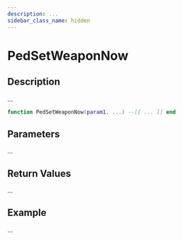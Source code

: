 ```yaml
---
description: ...
sidebar_class_name: hidden
---
```


# PedSetWeaponNow

## Description

...

```lua
function PedSetWeaponNow(param1, ...) --[[ ... ]] end
```

## Parameters

...

## Return Values

...

## Example

...

